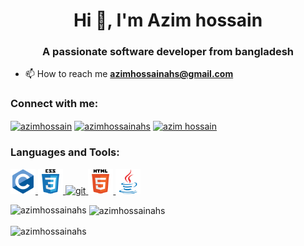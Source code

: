 <h1 align="center">Hi 👋, I'm Azim hossain</h1>
<h3 align="center">A passionate software developer from bangladesh</h3>

<!-- <p align="left"> <img src="https://komarev.com/ghpvc/?username=azimhossainahs&label=Profile%20views&color=0e75b6&style=flat" alt="azimhossainahs" /> </p> -->

- 📫 How to reach me **azimhossainahs@gmail.com**

<h3 align="left">Connect with me:</h3>
<p align="left">
<a href="https://linkedin.com/in/azimhossain" target="blank"><img align="center" src="https://raw.githubusercontent.com/rahuldkjain/github-profile-readme-generator/master/src/images/icons/Social/linked-in-alt.svg" alt="azimhossain" height="30" width="40" /></a>
<a href="https://fb.com/azimhossainahs" target="blank"><img align="center" src="https://raw.githubusercontent.com/rahuldkjain/github-profile-readme-generator/master/src/images/icons/Social/facebook.svg" alt="azimhossainahs" height="30" width="40" /></a>
<a href="https://www.leetcode.com/azim hossain" target="blank"><img align="center" src="https://raw.githubusercontent.com/rahuldkjain/github-profile-readme-generator/master/src/images/icons/Social/leet-code.svg" alt="azim hossain" height="30" width="40" /></a>
</p>

<h3 align="left">Languages and Tools:</h3>
<p align="left"> <a href="https://www.cprogramming.com/" target="_blank" rel="noreferrer"> <img src="https://raw.githubusercontent.com/devicons/devicon/master/icons/c/c-original.svg" alt="c" width="40" height="40"/> </a> <a href="https://www.w3schools.com/css/" target="_blank" rel="noreferrer"> <img src="https://raw.githubusercontent.com/devicons/devicon/master/icons/css3/css3-original-wordmark.svg" alt="css3" width="40" height="40"/> </a> <a href="https://git-scm.com/" target="_blank" rel="noreferrer"> <img src="https://www.vectorlogo.zone/logos/git-scm/git-scm-icon.svg" alt="git" width="40" height="40"/> </a> <a href="https://www.w3.org/html/" target="_blank" rel="noreferrer"> <img src="https://raw.githubusercontent.com/devicons/devicon/master/icons/html5/html5-original-wordmark.svg" alt="html5" width="40" height="40"/> </a> <a href="https://www.java.com" target="_blank" rel="noreferrer"> <img src="https://raw.githubusercontent.com/devicons/devicon/master/icons/java/java-original.svg" alt="java" width="40" height="40"/> </a> </p>

<p><img align="left" src="https://github-readme-stats.vercel.app/api/top-langs?username=azimhossainahs&show_icons=true&locale=en&layout=compact" alt="azimhossainahs" /></p>

<p>&nbsp;<img align="center" src="https://github-readme-stats.vercel.app/api?username=azimhossainahs&show_icons=true&locale=en" alt="azimhossainahs" /></p>

<p><img align="center" src="https://github-readme-streak-stats.herokuapp.com/?user=azimhossainahs&" alt="azimhossainahs" /></p>
